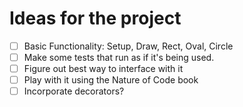 # Ideas for the project

- [ ] Basic Functionality: Setup, Draw, Rect, Oval, Circle
- [ ] Make some tests that run as if it's being used.
- [ ] Figure out best way to interface with it
- [ ] Play with it using the Nature of Code book
- [ ] Incorporate decorators?
